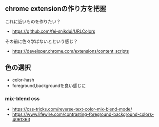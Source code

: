 ## chrome extensionの作り方を把握

これに近いものを作りたい？

- https://github.com/fej-snikduj/URLColors

その前に色々学ばないとという感じ？

- https://developer.chrome.com/extensions/content_scripts

## 色の選択

- color-hash
- foreground,backgroundを良い感じに

### mix-blend css


- https://css-tricks.com/reverse-text-color-mix-blend-mode/
- https://www.lifewire.com/contrasting-foreground-background-colors-4061363
